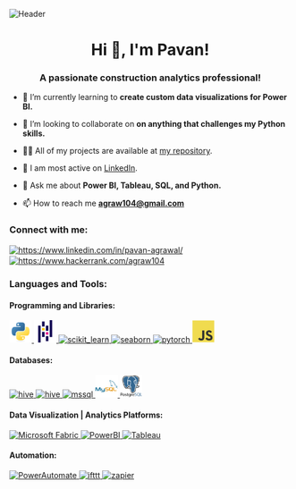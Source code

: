 ![Header](https://media.licdn.com/dms/image/D5616AQEORhEdWwIfEA/profile-displaybackgroundimage-shrink_350_1400/0/1698541481358?e=1716422400&v=beta&t=yhVBl_JCNuRsHbJKxGruo1wKrt_SKdxSSinLHT0t2zI)

<h1 align="center">Hi 👋, I'm Pavan!</h1> 
<h3 align="center">A passionate construction analytics professional!</h3>

- 🌱 I’m currently learning to **create custom data visualizations for Power BI.**

- 👯 I’m looking to collaborate on **on anything that challenges my Python skills.**

- 👨‍💻 All of my projects are available at [my repository](https://github.com/agraw104?tab=repositories).

- 📝 I am most active on [LinkedIn](https://www.linkedin.com/in/pavan-agrawal/).

- 💬 Ask me about **Power BI, Tableau, SQL, and Python.**

- 📫 How to reach me **agraw104@gmail.com**

<h3 align="left">Connect with me:</h3>
<p align="left">
<a href="https://www.linkedin.com/in/pavan-agrawal/" target="blank"><img align="center" src="https://raw.githubusercontent.com/rahuldkjain/github-profile-readme-generator/master/src/images/icons/Social/linked-in-alt.svg" alt="https://www.linkedin.com/in/pavan-agrawal/" height="30" width="40" /></a>
<a href="https://www.hackerrank.com/agraw104" target="blank"><img align="center" src="https://raw.githubusercontent.com/rahuldkjain/github-profile-readme-generator/master/src/images/icons/Social/hackerrank.svg" alt="https://www.hackerrank.com/agraw104" height="30" width="40" /></a>
</p>

<h3 align="left">Languages and Tools:</h3>

<h4 align="left">Programming and Libraries:</h3>
<p align="left"> 
  <a href="https://www.python.org" target="_blank" rel="noreferrer"> <img src="https://raw.githubusercontent.com/devicons/devicon/master/icons/python/python-original.svg" alt="python" width="40" height="40"/> </a> 
  <a href="https://pandas.pydata.org/" target="_blank" rel="noreferrer"> <img src="https://raw.githubusercontent.com/devicons/devicon/2ae2a900d2f041da66e950e4d48052658d850630/icons/pandas/pandas-original.svg" alt="pandas" width="40" height="40"/> </a> 
  <a href="https://scikit-learn.org/" target="_blank" rel="noreferrer"> <img src="https://upload.wikimedia.org/wikipedia/commons/0/05/Scikit_learn_logo_small.svg" alt="scikit_learn" width="40" height="40"/> </a> 
  <a href="https://seaborn.pydata.org/" target="_blank" rel="noreferrer"> <img src="https://seaborn.pydata.org/_images/logo-mark-lightbg.svg" alt="seaborn" width="40" height="40"/> </a> 
  <a href="https://pytorch.org/" target="_blank" rel="noreferrer"> <img src="https://www.vectorlogo.zone/logos/pytorch/pytorch-icon.svg" alt="pytorch" width="40" height="40"/> </a> 
  <a href="https://developer.mozilla.org/en-US/docs/Web/JavaScript" target="_blank" rel="noreferrer"> <img src="https://raw.githubusercontent.com/devicons/devicon/master/icons/javascript/javascript-original.svg" alt="javascript" width="40" height="40"/> </a> 
</p>

<h4 align="left">Databases:</h3>
<p align="left"> 
  <a href="https://hive.apache.org/" target="_blank" rel="noreferrer"> <img src="https://www.vectorlogo.zone/logos/apache_hive/apache_hive-icon.svg" alt="hive" width="40" height="40"/> </a> 
  <a href="https://prestodb.io/" target="_blank" rel="noreferrer"> <img src="https://images.crunchbase.com/image/upload/c_lpad,h_256,w_256,f_auto,q_auto:eco,dpr_1/mrkiqqv6u0a5qgxqfwjw" alt="hive" width="40" height="40"/> </a> 
  <a href="https://www.microsoft.com/en-us/sql-server" target="_blank" rel="noreferrer"> <img src="https://www.svgrepo.com/show/303229/microsoft-sql-server-logo.svg" alt="mssql" width="40" height="40"/> </a> 
  <a href="https://www.mysql.com/" target="_blank" rel="noreferrer"> <img src="https://raw.githubusercontent.com/devicons/devicon/master/icons/mysql/mysql-original-wordmark.svg" alt="mysql" width="40" height="40"/> </a> 
  <a href="https://www.postgresql.org" target="_blank" rel="noreferrer"> <img src="https://raw.githubusercontent.com/devicons/devicon/master/icons/postgresql/postgresql-original-wordmark.svg" alt="postgresql" width="40" height="40"/> </a> 
</p>

<h4 align="left">Data Visualization | Analytics Platforms:</h3>
<p align="left"> 
  <a href="https://www.microsoft.com/en-us/microsoft-fabric" target="_blank" rel="noreferrer"> <img src="https://static.wikia.nocookie.net/logopedia/images/a/aa/Microsoft_Fabric_2023.svg/revision/latest/scale-to-width-down/200?cb=20230528223239" alt="Microsoft Fabric" width="40" height="40"/> </a>
  <a href="https://powerbi.microsoft.com/en-us/" target="_blank" rel="noreferrer"> <img src="https://upload.wikimedia.org/wikipedia/commons/c/cf/New_Power_BI_Logo.svg" alt="PowerBI" width="40" height="40"/> </a>
  <a href="https://www.tableau.com/" target="_blank" rel="noreferrer"> <img src="https://www.svgrepo.com/show/354428/tableau-icon.svg" alt="Tableau" width="40" height="40"/> </a>
  
</p>

<h4 align="left">Automation:</h3>
<p align="left"> 
  <a href="https://powerautomate.microsoft.com/en-us/" target="_blank" rel="noreferrer"> <img src="https://summitbajracharya.com.np/wp-content/uploads/2020/10/PowerAutomate-2020-icon-1024x1024.png" alt="PowerAutomate" width="40" height="40"/> </a> 
  <a href="https://ifttt.com/" target="_blank" rel="noreferrer"> <img src="https://www.vectorlogo.zone/logos/ifttt/ifttt-ar21.svg" alt="ifttt" width="40" height="40"/> </a> 
  <a href="https://zapier.com" target="_blank" rel="noreferrer"> <img src="https://www.vectorlogo.zone/logos/zapier/zapier-icon.svg" alt="zapier" width="40" height="40"/> </a> 
</p>



